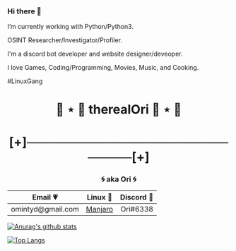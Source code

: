 ### Hi there 🦊


I’m currently working with Python/Python3.

OSINT Researcher/Investigator/Profiler.

I'm a discord bot developer and website designer/deveoper.

I love Games, Coding/Programming, Movies, Music, and Cooking.

#LinuxGang



<h1 align="center">🦊 ⋆ 🎀 therealOri 🎀 ⋆ 🦊</h1>
<h1 align="center">[+]────────────────────────────[+]</h1>
<h3 align="center">🌀 aka Ori 🌀</h3>
<p align="center">
	<table align="center">
	    <thead>
	        <tr>
	            <th align="center">Email 💗</th>
	            <th align="center">Linux 💙</th>
	            <th align="center">Discord 💜</th>
	        </tr>
	    </thead>
	    <tbody>
	        <tr>
	            <td align="left">omintyd@gmail.com</td>
	            <td align="center"><a href="https://manjaro.org/get-manjaro/" target="_blank">Manjaro</a></td></td>
	            <td align="right">Ori#6338</td>
	        </tr>
	    </tbody>
	</table align="center">
</p>




[![Anurag's github stats](https://github-readme-stats.vercel.app/api?username=therealOri&theme=radical)](https://github.com/anuraghazra/github-readme-stats)

[![Top Langs](https://github-readme-stats.vercel.app/api/top-langs/?username=therealOri&exclude_repo=Aang)](https://github.com/anuraghazra/github-readme-stats)

